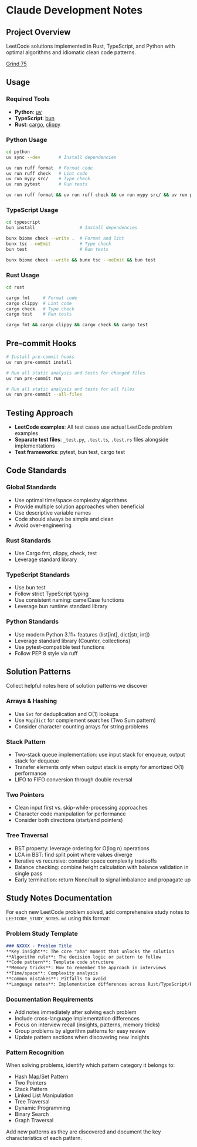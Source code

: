 # Claude Development Notes

## Project Overview

LeetCode solutions implemented in Rust, TypeScript, and Python with optimal
algorithms and idiomatic clean code patterns.

[Grind 75](https://www.techinterviewhandbook.org/grind75/)

## Usage

### Required Tools

- **Python**: [uv](https://docs.astral.sh/uv/getting-started/installation/)
- **TypeScript**: [bun](https://bun.sh/docs/installation)
- **Rust**: [cargo](https://www.rust-lang.org/tools/install),
  [clippy](https://github.com/rust-lang/rust-clippy)

### Python Usage

```bash
cd python
uv sync --dev       # Install dependencies

uv run ruff format  # Format code
uv run ruff check   # Lint code
uv run mypy src/    # Type check
uv run pytest       # Run tests

uv run ruff format && uv run ruff check && uv run mypy src/ && uv run pytest
```

### TypeScript Usage

```bash
cd typescript
bun install                 # Install dependencies

bunx biome check --write .  # Format and lint
bunx tsc --noEmit           # Type check
bun test                    # Run tests

bunx biome check --write && bunx tsc --noEmit && bun test
```

### Rust Usage

```bash
cd rust

cargo fmt     # Format code
cargo clippy  # Lint code
cargo check   # Type check
cargo test    # Run tests

cargo fmt && cargo clippy && cargo check && cargo test
```

## Pre-commit Hooks

```bash
# Install pre-commit hooks
uv run pre-commit install

# Run all static analysis and tests for changed files
uv run pre-commit run

# Run all static analysis and tests for all files
uv run pre-commit --all-files
```

## Testing Approach

- **LeetCode examples**: All test cases use actual LeetCode problem examples
- **Separate test files**: `_test.py`, `.test.ts`, `.test.rs` files alongside
  implementations
- **Test frameworks**: pytest, bun test, cargo test

## Code Standards

### Global Standards

- Use optimal time/space complexity algorithms
- Provide multiple solution approaches when beneficial
- Use descriptive variable names
- Code should always be simple and clean
- Avoid over-engineering

### Rust Standards

- Use Cargo fmt, clippy, check, test
- Leverage standard library

### TypeScript Standards

- Use bun test
- Follow strict TypeScript typing
- Use consistent naming: camelCase functions
- Leverage bun runtime standard library

### Python Standards

- Use modern Python 3.11+ features (list[int], dict[str, int])
- Leverage standard library (Counter, collections)
- Use pytest-compatible test functions
- Follow PEP 8 style via ruff

## Solution Patterns

Collect helpful notes here of solution patterns we discover

### Arrays & Hashing

- Use `Set` for deduplication and O(1) lookups
- Use `Map`/`dict` for complement searches (Two Sum pattern)
- Consider character counting arrays for string problems

### Stack Pattern

- Two-stack queue implementation: use input stack for enqueue, output stack for dequeue
- Transfer elements only when output stack is empty for amortized O(1) performance
- LIFO to FIFO conversion through double reversal

### Two Pointers

- Clean input first vs. skip-while-processing approaches
- Character code manipulation for performance
- Consider both directions (start/end pointers)

### Tree Traversal

- BST property: leverage ordering for O(log n) operations
- LCA in BST: find split point where values diverge
- Iterative vs recursive: consider space complexity tradeoffs
- Balance checking: combine height calculation with balance validation in single pass
- Early termination: return None/null to signal imbalance and propagate up

## Study Notes Documentation

For each new LeetCode problem solved, add comprehensive study notes to `LEETCODE_STUDY_NOTES.md` using this format:

### Problem Study Template
```markdown
### NXXXX - Problem Title
**Key insight**: The core "aha" moment that unlocks the solution
**Algorithm rule**: The decision logic or pattern to follow
**Code pattern**: Template code structure
**Memory tricks**: How to remember the approach in interviews
**Time/space**: Complexity analysis
**Common mistakes**: Pitfalls to avoid
**Language notes**: Implementation differences across Rust/TypeScript/Python
```

### Documentation Requirements
- Add notes immediately after solving each problem
- Include cross-language implementation differences
- Focus on interview recall (insights, patterns, memory tricks)
- Group problems by algorithm patterns for easy review
- Update pattern sections when discovering new insights

### Pattern Recognition
When solving problems, identify which pattern category it belongs to:
- Hash Map/Set Pattern
- Two Pointers
- Stack Pattern
- Linked List Manipulation
- Tree Traversal
- Dynamic Programming
- Binary Search
- Graph Traversal

Add new patterns as they are discovered and document the key characteristics of each pattern.
